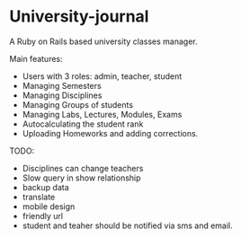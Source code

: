 # University-journal
A Ruby on Rails based university classes manager.

Main features:
- Users with 3 roles: admin, teacher, student
- Managing Semesters
- Managing Disciplines
- Managing Groups of students
- Managing Labs, Lectures, Modules, Exams
- Autocalculating the student rank
- Uploading Homeworks and adding corrections.

TODO:
- Disciplines can change teachers
- Slow query in show relationship
- backup data
- translate
- mobile design
- friendly url
- student and teaher should be notified via sms and email.